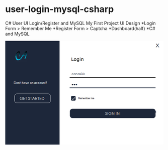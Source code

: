 # user-login-mysql-csharp
C# User UI Login/Register and MySQL
My First Project
UI Design 
*Login Form > Remember Me 
*Register Form  > Captcha 
*Dashboard(half)
*C# and MySQL

![](images/1.png)
